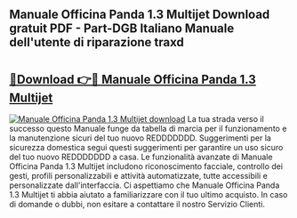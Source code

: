 ## Manuale Officina Panda 1.3 Multijet Download gratuit PDF - Part-DGB Italiano Manuale dell'utente di riparazione traxd

# <h2><a href="http://dfd5e2.blite.top/?on=Manuale+Officina+Panda+1.3+Multijet">🔗Download 👉🔴 Manuale Officina Panda 1.3 Multijet</a></h2>

[![Manuale Officina Panda 1.3 Multijet download](https://i.imgur.com/lujVjoI.png)](http://dfd5e2.blite.top/?on=Manuale+Officina+Panda+1.3+Multijet)
La tua strada verso il successo questo Manuale funge da tabella di marcia per il funzionamento e la manutenzione sicuri del tuo nuovo REDDDDDDD. Suggerimenti per la sicurezza domestica segui questi suggerimenti per garantire un uso sicuro del tuo nuovo REDDDDDDD a casa. Le funzionalità avanzate di Manuale Officina Panda 1.3 Multijet includono riconoscimento facciale, controllo dei gesti, profili personalizzabili e attività automatizzate, tutte accessibili e personalizzate dall'interfaccia. Ci aspettiamo che Manuale Officina Panda 1.3 Multijet ti abbia aiutato a familiarizzare con il tuo ultimo acquisto. In caso di domande o dubbi, non esitare a contattare il nostro Servizio Clienti.
